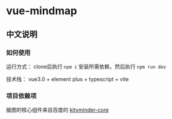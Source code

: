 # vue-mindmap

## 中文说明

### 如何使用

运行方式： clone后执行 `npm i` 安装所需依赖，然后执行 `npm run dev`

技术栈： vue3.0 + element plus + typescript + vite

### 项目依赖项

脑图的核心组件来自百度的 [kityminder-core](https://github.com/fex-team/kityminder-core)